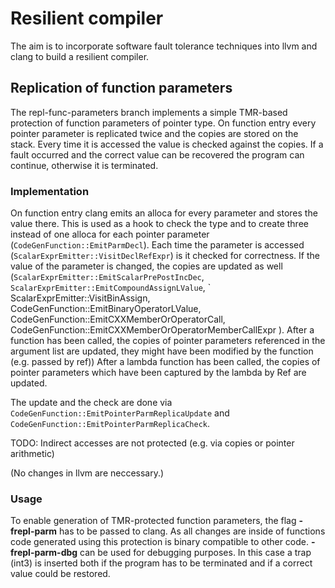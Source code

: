Resilient compiler
==================

The aim is to incorporate software fault tolerance techniques into
llvm and clang to build a resilient compiler.

Replication of function parameters
----------------------------------

The repl-func-parameters branch implements a simple TMR-based protection of
function parameters of pointer type. On function entry every pointer parameter
is replicated twice and the copies are stored on the stack. Every time it is
accessed the value is checked against the copies. If a fault occurred and the
correct value can be recovered the program can continue, otherwise it is
terminated.

### Implementation
On function entry clang emits an alloca for every parameter and stores the value
there. This is used as a hook to check the type and to create three instead of
one alloca for each pointer parameter (`CodeGenFunction::EmitParmDecl`).
Each time the parameter is accessed (`ScalarExprEmitter::VisitDeclRefExpr`) is
it checked for correctness.
If the value of the parameter is changed, the copies are updated as well
(`ScalarExprEmitter::EmitScalarPrePostIncDec`,
` ScalarExprEmitter::EmitCompoundAssignLValue`,
` ScalarExprEmitter::VisitBinAssign,
  CodeGenFunction::EmitBinaryOperatorLValue,
  CodeGenFunction::EmitCXXMemberOrOperatorCall,
  CodeGenFunction::EmitCXXMemberOrOperatorMemberCallExpr ).
After a function has been called, the copies of pointer parameters referenced in
the argument list are updated, they might have been modified by the function
(e.g. passed by ref))
After a lambda function has been called, the copies of pointer parameters
which have been captured by the lambda by Ref are updated.

The update and the check are done via
`CodeGenFunction::EmitPointerParmReplicaUpdate` and
`CodeGenFunction::EmitPointerParmReplicaCheck`.

TODO: Indirect accesses are not protected (e.g. via copies or pointer arithmetic)


(No changes in llvm are neccessary.)

### Usage
To enable generation of TMR-protected function parameters, the flag
**-frepl-parm** has to be passed to clang. As all changes are inside
of functions code generated using this protection is binary
compatible to other code.
**-frepl-parm-dbg** can be used for debugging purposes. In this case a trap
(int3) is inserted both if the program has to be terminated and if a correct
value could be restored.
